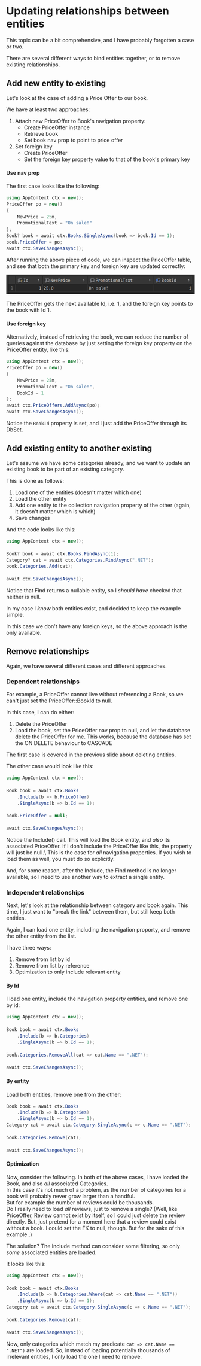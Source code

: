 # Updating relationships between entities

This topic can be a bit comprehensive, and I have probably forgotten a case or two.

There are several different ways to bind entities together, or to remove existing relationships.

## Add new entity to existing

Let's look at the case of adding a Price Offer to our book.

We have at least two approaches:

1) Attach new PriceOffer to Book's navigation property:
   * Create PriceOffer instance
   * Retrieve book
   * Set book nav prop to point to price offer
2) Set foreign key
   * Create PriceOffer
   * Set the foreign key property value to that of the book's primary key

#### Use nav prop
The first case looks like the following:

```csharp
using AppContext ctx = new();
PriceOffer po = new()
{
    NewPrice = 25m,
    PromotionalText = "On sale!"
};
Book? book = await ctx.Books.SingleAsync(book => book.Id == 1);
book.PriceOffer = po;
await ctx.SaveChangesAsync();
```
After running the above piece of code, we can inspect the PriceOffer table, 
and see that both the primary key and foreign key are updated correctly:

![img_2.png](img_2.png)

The PriceOffer gets the next available Id, i.e. 1, and the foreign key points to the book with Id 1.

#### Use foreign key
Alternatively, instead of retrieving the book, 
we can reduce the number of queries against the database by just setting 
the foreign key property on the PriceOffer entity, like this:

```csharp
using AppContext ctx = new();
PriceOffer po = new()
{
    NewPrice = 25m,
    PromotionalText = "On sale!",
    BookId = 1
};
await ctx.PriceOffers.AddAsync(po);
await ctx.SaveChangesAsync();
```
Notice the `BookId` property is set, and I just add the PriceOffer through its DbSet.

## Add existing entity to another existing
Let's assume we have some categories already, and we want to update an existing book to be part of an existing category.

This is done as follows:
1) Load one of the entities (doesn't matter which one)
2) Load the other entity
3) Add one entity to the collection navigation property of the other (again, it doesn't matter which is which)
4) Save changes

And the code looks like this:

```csharp
using AppContext ctx = new();

Book? book = await ctx.Books.FindAsync(1);
Category? cat = await ctx.Categories.FindAsync(".NET");
book.Categories.Add(cat);

await ctx.SaveChangesAsync();
```

Notice that Find returns a nullable entity, so I _should have_ checked that neither is null.

In my case I _know_ both entities exist, and decided to keep the example simple.

In this case we don't have any foreign keys, so the above approach is the only available.

## Remove relationships
Again, we have several different cases and different approaches.


### Dependent relationships
For example, a PriceOffer cannot live without referencing a Book, so we can't just set the PriceOffer::BookId to null.

In this case, I can do either:
1) Delete the PriceOffer
2) Load the book, set the PriceOffer nav prop to null, and let the database delete the PriceOffer for me.
This works, because the database has set the ON DELETE behaviour to CASCADE

The first case is covered in the previous slide about deleting entities.

The other case would look like this:

```csharp
using AppContext ctx = new();

Book book = await ctx.Books
    .Include(b => b.PriceOffer)
    .SingleAsync(b => b.Id == 1);

book.PriceOffer = null;

await ctx.SaveChangesAsync();
```

Notice the Include() call. This will load the Book entity, and _also_ its associated PriceOffer.
If I don't include the PriceOffer like this, the property will just be null.\ 
This is the case for _all_ navigation properties. 
If you wish to load them as well, you must do so explicitly.

And, for some reason, after the Include, the Find method is no longer available, 
so I need to use another way to extract a single entity.

### Independent relationships
Next, let's look at the relationship between category and book again. 
This time, I just want to "break the link" between them, but still keep both entities.

Again, I can load one entity, including the navigation proporty, and remove the other entity from the list.

I have three ways:
1) Remove from list by id
2) Remove from list by reference
3) Optimization to only include relevant entity

#### By Id
I load one entity, include the navigation property entities, and remove one by id:

```csharp
using AppContext ctx = new();

Book book = await ctx.Books
    .Include(b => b.Categories)
    .SingleAsync(b => b.Id == 1);

book.Categories.RemoveAll(cat => cat.Name == ".NET");

await ctx.SaveChangesAsync();
```

#### By entity
Load both entities, remove one from the other:

```csharp
Book book = await ctx.Books
    .Include(b => b.Categories)
    .SingleAsync(b => b.Id == 1);
Category cat = await ctx.Category.SingleAsync(c => c.Name == ".NET");

book.Categories.Remove(cat);

await ctx.SaveChangesAsync();
```

#### Optimization
Now, consider the following. In both of the above cases, I have loaded the Book, and also _all_ associated Categories.\
In this case it's not much of a problem, as the number of categories for a book will probably never grow larger than a handful.\
But for example the number of reviews could be thousands.\
Do I really need to load _all_ reviews, just to remove a single? 
(Well, like PriceOffer, Review cannot exist by itself, so I could just delete the review directly. 
But, just pretend for a moment here that a review could exist without a book. I could set the FK to null, though.
But for the sake of this example..)

The solution? The Include method can consider some filtering, so only _some_ associated entities are loaded.

It looks like this:

```csharp
using AppContext ctx = new();

Book book = await ctx.Books
    .Include(b => b.Categories.Where(cat => cat.Name == ".NET"))
    .SingleAsync(b => b.Id == 1);
Category cat = await ctx.Category.SingleAsync(c => c.Name == ".NET");

book.Categories.Remove(cat);

await ctx.SaveChangesAsync();
```

Now, only categories which match my predicate `cat => cat.Name == ".NET")` are loaded. 
So, instead of loading potentially thousands of irrelevant entities, I only load the one I need to remove.